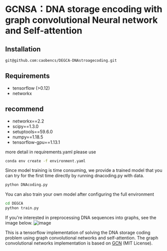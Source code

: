 # GCNSA：DNA storage encoding with graph convolutional Neural network and Self-attention

## Installation

```bash
git@github.com:caobencs/DEGCA-DNAstroagecoding.git
```

## Requirements
* tensorflow (>0.12)
* networkx
## recommend
* networkx==2.2
* scipy==1.3.0
* setuptools==59.6.0
* numpy==1.18.5
* tensorflow-gpu==1.13.1

more detail in requirements.yaml 
please use 
```bash
conda env create -f environment.yaml 
```

Since model training is time consuming, we provide a trained model that you can try for the first time directly by running dnacoding.py with data.
```bash
python DNAcoding.py
```
You can also train your own model after configuring the full environment
```bash
cd DEGCA
python train.py
```

If you're interested in preprocessing DNA sequences into graphs, see the image below.
![image](https://user-images.githubusercontent.com/87692512/189596982-09558b96-7f29-4f39-9804-45e174f753c0.png)

This is a tensorflow implementation of solving the DNA storage coding problem using graph convolutional networks and self-attention. The graph convolutional networks implementation is based on [GCN](https://github.com/tkipf/gcn) (MIT License).

